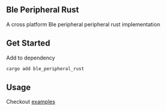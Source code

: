 ## Ble Peripheral Rust

A cross platform Ble peripheral peripheral rust implementation

## Get Started

Add to dependency

```sh
cargo add ble_peripheral_rust
```

## Usage

Checkout [examples](./examples/) 
